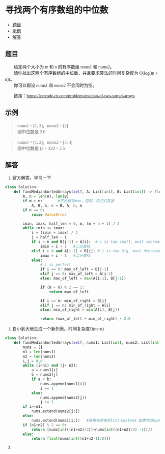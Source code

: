 <font face="微软雅黑">

# 寻找两个有序数组的中位数

- [题目](#题目)
- [示例](#示例)
- [解答](#解答)

## 题目
&emsp;&emsp;给定两个大小为 m 和 n 的有序数组 nums1 和 nums2。<br/>
&emsp;&emsp;请你找出这两个有序数组的中位数，并且要求算法的时间复杂度为 O(log(m + n))。<br/>
&emsp;&emsp;你可以假设 nums1 和 nums2 不会同时为空。
<br/>

&emsp;&emsp;链接：https://leetcode-cn.com/problems/median-of-two-sorted-arrays

## 示例
> nums1 = [1, 3]，nums2 = [2]<br/>
则中位数是 2.0<br/>

> nums1 = [1, 2]，nums2 = [3, 4]<br/>
则中位数是 (2 + 3)/2 = 2.5<br/>



## 解答
1. 官方解答，学习一下
```python
class Solution:
    def findMedianSortedArrays(self, A: List[int], B: List[int]) -> float:
        m, n = len(A), len(B)    
        if m > n:       #不妨假设m<n，否则，将它们互换
            A, B, m, n = B, A, n, m
        if n == 0:
            raise ValueError

        imin, imax, half_len = 0, m, (m + n + 1) / 2
        while imin <= imax:
            i = (imin + imax) / 2
            j = half_len - i
            if i < m and B[j-1] > A[i]:  # i is too small, must increase it
                imin = i + 1   #二分查找
            elif i > 0 and A[i-1] > B[j]: # i is too big, must decrease it
                imax = i - 1   #二分查找
            else:
                # i is perfect
                if i == 0: max_of_left = B[j-1]
                elif j == 0: max_of_left = A[i-1]
                else: max_of_left = max(A[i-1], B[j-1])

                if (m + n) % 2 == 1:
                    return max_of_left

                if i == m: min_of_right = B[j]
                elif j == n: min_of_right = A[i]
                else: min_of_right = min(A[i], B[j])

                return (max_of_left + min_of_right) / 2.0

```

1. 自小到大地生成一个新列表。时间复杂度O(m+n)
```python
class Solution:
    def findMedianSortedArrays(self, nums1: List[int], nums2: List[int]) -> float:
        nums = []
        n1 = len(nums1)
        n2 = len(nums2)
        i,j = 0,0
        while (i<n1) and (j< n2):
            a = nums1[i] 
            b = nums2[j] 
            if a < b:
                nums.append(nums1[i]) 
                i += 1
            else:
                nums.append(nums2[j])
                j += 1
        if i==n1:
            nums.extend(nums2[j:])
        else:
            nums.extend(nums1[i:])   #直接在原来的list上extend 如果写成nums = nums.extend(nums1[i:])，nums会变成None
        if (n1+n2) % 2 == 0:
            return (nums[int((n1+n2)/2)]+nums[int((n1+n2)/2) -1])/2
        else:
            return float(nums[int((n1+n2-1)/2)])

```

2. 
</font>